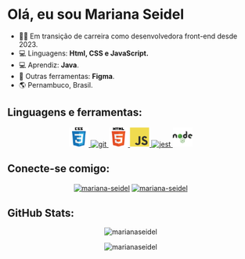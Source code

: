 # Olá, eu sou Mariana Seidel

- :woman_technologist: Em transição de carreira como desenvolvedora front-end desde 2023.
- :computer: Linguagens: **Html, CSS e JavaScript.**
- :computer: Aprendiz: **Java**.
- :abacus: Outras ferramentas: **Figma**.
- :earth_americas: Pernambuco, Brasil.


## Linguagens e ferramentas:

<p align="center"> <a href="https://www.w3schools.com/css/" target="_blank" rel="noreferrer" > <img src="https://raw.githubusercontent.com/devicons/devicon/master/icons/css3/css3-original-wordmark.svg" alt="css3" width="40" height="40" /> </a> <a href="https://git-scm.com/" target="_blank" rel="noreferrer"> <img src="https://www.vectorlogo.zone/logos/git-scm/git-scm-icon.svg" alt="git" width="40" height="40"/> </a> <a href="https://www.w3.org/html/" target="_blank" rel="noreferrer"> <img src="https://raw.githubusercontent.com/devicons/devicon/master/icons/html5/html5-original-wordmark.svg" alt="html5" width="40" height="40" /> </a> <a href="https://developer.mozilla.org/en-US/docs/Web/JavaScript" target="_blank" rel="noreferrer"> <img src="https://raw.githubusercontent.com/devicons/devicon/master/icons/javascript/javascript-original.svg" alt="javascript" width="40" height="40"/> </a> <a href="https://jestjs.io" target="_blank" rel="noreferrer"> <img src="https://www.vectorlogo.zone/logos/jestjsio/jestjsio-icon.svg" alt="jest" width="40" height="40"/> </a> <a href="https://nodejs.org" target="_blank" rel="noreferrer"> <img src="https://raw.githubusercontent.com/devicons/devicon/master/icons/nodejs/nodejs-original-wordmark.svg" alt="nodejs" width="40" height="40"/> </a> </p>

## Conecte-se comigo:
<p align="center">
<a href="https://linkedin.com/in/mariana-seidel" target="blank"><img align="center" src="https://img.shields.io/badge/-LinkedIn-blue?style=flat-square&logo=Linkedin&logoColor=white&link=https://www.linkedin.com/in/mariana-seidel/" alt="mariana-seidel"/></a> 
<a href="mailto:marianaaseidel@gmail.com" target="blank"><img align="center" src="https://img.shields.io/badge/-Gmail-c14438?style=flat-square&logo=Gmail&logoColor=white&link=mailto:marianaaseidel@gmail.com" alt="mariana-seidel"/></a> 
</p>

## GitHub Stats:
<div align="center">
<p><img src="https://github-readme-stats.vercel.app/api/top-langs?username=marianaseidel&show_icons=true&locale=en&layout=compact" alt="marianaseidel" /></p>
<p><img src="https://github-readme-stats.vercel.app/api?username=marianaseidel&show_icons=true&locale=en" alt="marianaseidel" /></p>
</div>

